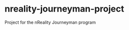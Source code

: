 nreality-journeyman-project
===========================

Project for the nReality Journeyman program
